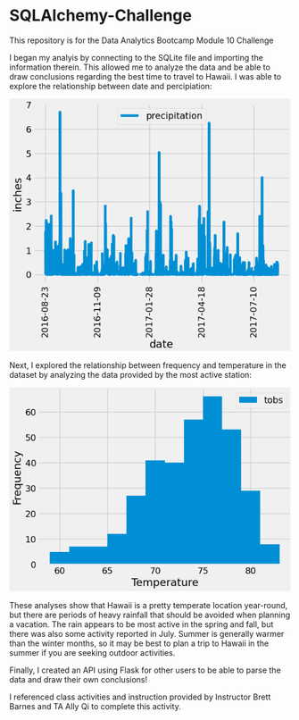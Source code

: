 # SQLAlchemy-Challenge
This repository is for the Data Analytics Bootcamp Module 10 Challenge

I began my analyis by connecting to the SQLite file and importing the information therein. This allowed me to analyze the data and be able to draw conclusions regarding the best time to travel to Hawaii. I was able to explore the relationship between date and percipiation: 

![rain](Images/precipitation.PNG)


Next, I explored the relationship between frequency and temperature in the dataset by analyzing the data provided by the most active station:

![temp](Images/temperature.PNG)


These analyses show that Hawaii is a pretty temperate location year-round, but there are periods of heavy rainfall that should be avoided when planning a vacation. The rain appears to be most active in the spring and fall, but there was also some activity reported in July. Summer is generally warmer than the winter months, so it may be best to plan a trip to Hawaii in the summer if you are seeking outdoor activities.

Finally, I created an API using Flask for other users to be able to parse the data and draw their own conclusions!

I referenced class activities and instruction provided by Instructor Brett Barnes and TA Ally Qi to complete this activity.
